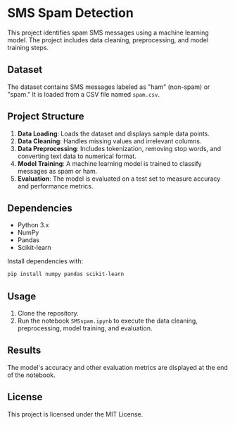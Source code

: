 
# SMS Spam Detection

This project identifies spam SMS messages using a machine learning model. The project includes data cleaning, preprocessing, and model training steps.

## Dataset

The dataset contains SMS messages labeled as "ham" (non-spam) or "spam." It is loaded from a CSV file named `spam.csv`.

## Project Structure

1. **Data Loading**: Loads the dataset and displays sample data points.
2. **Data Cleaning**: Handles missing values and irrelevant columns.
3. **Data Preprocessing**: Includes tokenization, removing stop words, and converting text data to numerical format.
4. **Model Training**: A machine learning model is trained to classify messages as spam or ham.
5. **Evaluation**: The model is evaluated on a test set to measure accuracy and performance metrics.

## Dependencies

- Python 3.x
- NumPy
- Pandas
- Scikit-learn

Install dependencies with:

```bash
pip install numpy pandas scikit-learn
```

## Usage

1. Clone the repository.
2. Run the notebook `SMSspam.ipynb` to execute the data cleaning, preprocessing, model training, and evaluation.

## Results

The model's accuracy and other evaluation metrics are displayed at the end of the notebook.

## License

This project is licensed under the MIT License.
